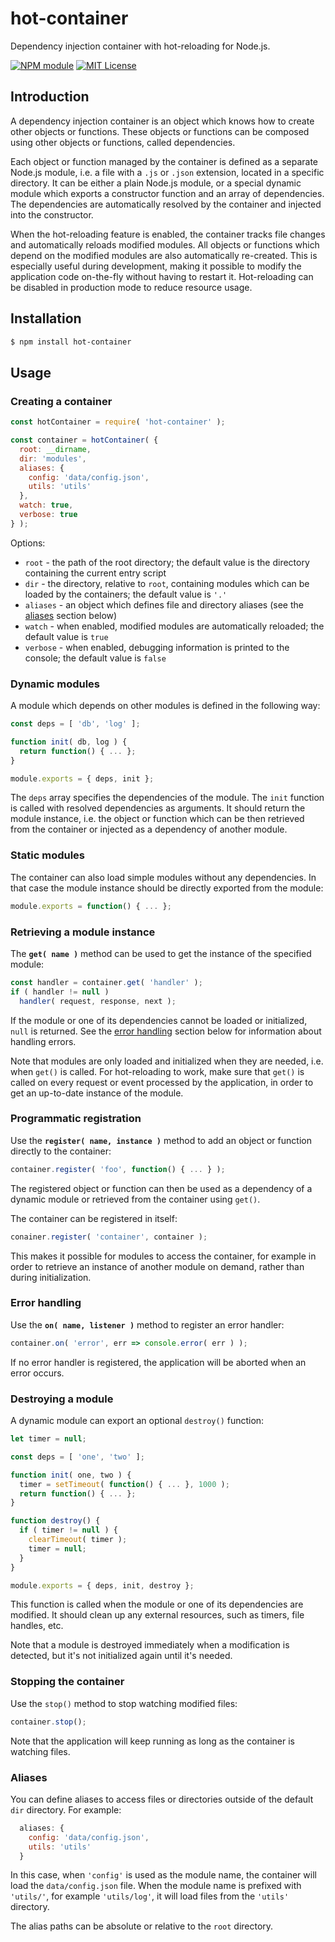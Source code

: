 # hot-container

Dependency injection container with hot-reloading for Node.js.

<a href="https://npmjs.org/package/hot-container"><img src="https://img.shields.io/npm/v/hot-container.svg" alt="NPM module"></a>
<a href="https://github.com/mimecorg/hot-container/blob/master/LICENSE"><img src="https://img.shields.io/github/license/mimecorg/hot-container.svg" alt="MIT License"></a>

## Introduction

A dependency injection container is an object which knows how to create other objects or functions. These objects or functions can be composed using other objects or functions, called dependencies.

Each object or function managed by the container is defined as a separate Node.js module, i.e. a file with a `.js` or `.json` extension, located in a specific directory. It can be either a plain Node.js module, or a special dynamic module which exports a constructor function and an array of dependencies. The dependencies are automatically resolved by the container and injected into the constructor.

When the hot-reloading feature is enabled, the container tracks file changes and automatically reloads modified modules. All objects or functions which depend on the modified modules are also automatically re-created. This is especially useful during development, making it possible to modify the application code on-the-fly without having to restart it. Hot-reloading can be disabled in production mode to reduce resource usage.

## Installation

```sh
$ npm install hot-container
```

## Usage

### Creating a container

```js
const hotContainer = require( 'hot-container' );

const container = hotContainer( {
  root: __dirname,
  dir: 'modules',
  aliases: {
    config: 'data/config.json',
    utils: 'utils'
  },
  watch: true,
  verbose: true
} );
```

Options:

- `root` - the path of the root directory; the default value is the directory containing the current entry script
- `dir` - the directory, relative to `root`, containing modules which can be loaded by the containers; the default value is `'.'`
- `aliases` - an object which defines file and directory aliases (see the [aliases](#aliases) section below)
- `watch` - when enabled, modified modules are automatically reloaded; the default value is `true`
- `verbose` - when enabled, debugging information is printed to the console; the default value is `false`

### Dynamic modules

A module which depends on other modules is defined in the following way:

```js
const deps = [ 'db', 'log' ];

function init( db, log ) {
  return function() { ... };
}

module.exports = { deps, init };
```

The `deps` array specifies the dependencies of the module. The `init` function is called with resolved dependencies as arguments. It should return the module instance, i.e. the object or function which can be then retrieved from the container or injected as a dependency of another module.

### Static modules

The container can also load simple modules without any dependencies. In that case the module instance should be directly exported from the module:

```js
module.exports = function() { ... };
```

### Retrieving a module instance

The **`get( name )`** method can be used to get the instance of the specified module:

```js
const handler = container.get( 'handler' );
if ( handler != null )
  handler( request, response, next );
```

If the module or one of its dependencies cannot be loaded or initialized, `null` is returned. See the [error handling](#error-handling) section below for information about handling errors.

Note that modules are only loaded and initialized when they are needed, i.e. when `get()` is called. For hot-reloading to work, make sure that `get()` is called on every request or event processed by the application, in order to get an up-to-date instance of the module.

### Programmatic registration

Use the **`register( name, instance )`** method to add an object or function directly to the container:

```js
container.register( 'foo', function() { ... } );
```

The registered object or function can then be used as a dependency of a dynamic module or retrieved from the container using `get()`.

The container can be registered in itself:

```js
conainer.register( 'container', container );
```

This makes it possible for modules to access the container, for example in order to retrieve an instance of another module on demand, rather than during initialization.

### Error handling

Use the **`on( name, listener )`** method to register an error handler:

```js
container.on( 'error', err => console.error( err ) );
```

If no error handler is registered, the application will be aborted when an error occurs.

### Destroying a module

A dynamic module can export an optional `destroy()` function:

```js
let timer = null;

const deps = [ 'one', 'two' ];

function init( one, two ) {
  timer = setTimeout( function() { ... }, 1000 );
  return function() { ... };
}

function destroy() {
  if ( timer != null ) {
    clearTimeout( timer );
    timer = null;
  }
}

module.exports = { deps, init, destroy };
```

This function is called when the module or one of its dependencies are modified. It should clean up any external resources, such as timers, file handles, etc.

Note that a module is destroyed immediately when a modification is detected, but it's not initialized again until it's needed.

### Stopping the container

Use the `stop()` method to stop watching modified files:

```js
container.stop();
```

Note that the application will keep running as long as the container is watching files.

### Aliases

You can define aliases to access files or directories outside of the default `dir` directory. For example:

```js
  aliases: {
    config: 'data/config.json',
    utils: 'utils'
  }
```

In this case, when `'config'` is used as the module name, the container will load the `data/config.json` file. When the module name is prefixed with `'utils/'`, for example `'utils/log'`, it will load files from the `'utils'` directory.

The alias paths can be absolute or relative to the `root` directory.
